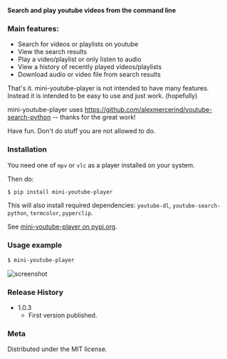 **Search and play youtube videos from the command line**

### Main features:

*  Search for videos or playlists on youtube
*  View the search results
*  Play a video/playlist or only listen to audio
*  View a history of recently played videos/playlists
*  Download audio or video file from search results

That's it. mini-youtube-player is not intended to have many features.  
Instead it is intended to be easy to use and just work. (hopefully)

mini-youtube-player uses https://github.com/alexmercerind/youtube-search-python -- thanks for the great work!

Have fun.
Don't do stuff you are not allowed to do.

### Installation

You need one of `mpv` or `vlc` as a player installed on your system.

Then do:

```sh
$ pip install mini-youtube-player
```

This will also install required dependencies: `youtube-dl`, `youtube-search-python`, `termcolor`, `pyperclip`.

See [mini-youtube-player on pypi.org](https://pypi.org/project/mini-youtube-player/).

### Usage example

```sh
$ mini-youtube-player
```

![screenshot](../master/screenshot.png)

### Release History

* 1.0.3
    * First version published.

### Meta

Distributed under the MIT license.

